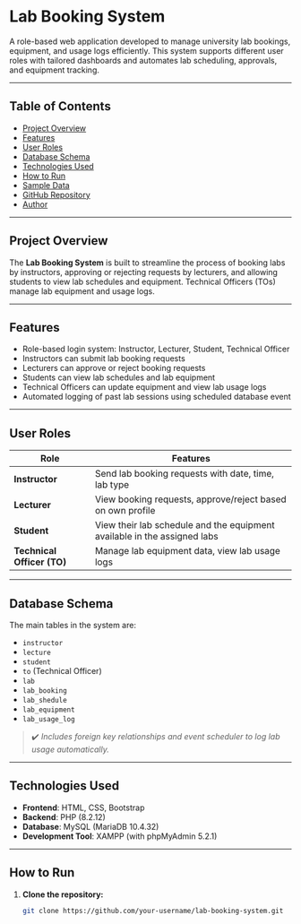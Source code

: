 # Lab Booking System

A role-based web application developed to manage university lab bookings, equipment, and usage logs efficiently. This system supports different user roles with tailored dashboards and automates lab scheduling, approvals, and equipment tracking.

---

## Table of Contents

- [Project Overview](#project-overview)
- [Features](#features)
- [User Roles](#user-roles)
- [Database Schema](#database-schema)
- [Technologies Used](#technologies-used)
- [How to Run](#how-to-run)
- [Sample Data](#sample-data)
- [GitHub Repository](#github-repository)
- [Author](#author)

---

## Project Overview

The **Lab Booking System** is built to streamline the process of booking labs by instructors, approving or rejecting requests by lecturers, and allowing students to view lab schedules and equipment. Technical Officers (TOs) manage lab equipment and usage logs.

---

## Features

- Role-based login system: Instructor, Lecturer, Student, Technical Officer
- Instructors can submit lab booking requests
- Lecturers can approve or reject booking requests
- Students can view lab schedules and lab equipment
- Technical Officers can update equipment and view lab usage logs
- Automated logging of past lab sessions using scheduled database event

---

## User Roles

| Role             | Features                                                                 |
|------------------|--------------------------------------------------------------------------|
| **Instructor**   | Send lab booking requests with date, time, lab type                      |
| **Lecturer**     | View booking requests, approve/reject based on own profile               |
| **Student**      | View their lab schedule and the equipment available in the assigned labs |
| **Technical Officer (TO)** | Manage lab equipment data, view lab usage logs                      |

---

## Database Schema

The main tables in the system are:

- `instructor`
- `lecture`
- `student`
- `to` (Technical Officer)
- `lab`
- `lab_booking`
- `lab_shedule`
- `lab_equipment`
- `lab_usage_log`

> ✔️ *Includes foreign key relationships and event scheduler to log lab usage automatically.*

---

## Technologies Used

- **Frontend**: HTML, CSS, Bootstrap
- **Backend**: PHP (8.2.12)
- **Database**: MySQL (MariaDB 10.4.32)
- **Development Tool**: XAMPP (with phpMyAdmin 5.2.1)

---

## How to Run

1. **Clone the repository:**
   ```bash
   git clone https://github.com/your-username/lab-booking-system.git
